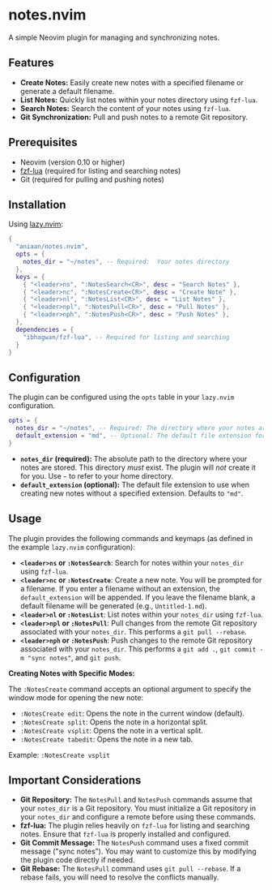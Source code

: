 # notes.nvim

A simple Neovim plugin for managing and synchronizing notes.

## Features

- **Create Notes:** Easily create new notes with a specified filename or generate a default filename.
- **List Notes:** Quickly list notes within your notes directory using `fzf-lua`.
- **Search Notes:** Search the content of your notes using `fzf-lua`.
- **Git Synchronization:** Pull and push notes to a remote Git repository.

## Prerequisites

- Neovim (version 0.10 or higher)
- [fzf-lua](https://github.com/ibhagwan/fzf-lua) (required for listing and searching notes)
- Git (required for pulling and pushing notes)

## Installation

Using [lazy.nvim](https://github.com/folke/lazy.nvim):

```lua
{
  "aniaan/notes.nvim",
  opts = {
    notes_dir = "~/notes", -- Required:  Your notes directory
  },
  keys = {
    { "<leader>ns", ":NotesSearch<CR>", desc = "Search Notes" },
    { "<leader>nc", ":NotesCreate<CR>", desc = "Create Note" },
    { "<leader>nl", ":NotesList<CR>", desc = "List Notes" },
    { "<leader>npl", ":NotesPull<CR>", desc = "Pull Notes" },
    { "<leader>nph", ":NotesPush<CR>", desc = "Push Notes" },
  },
  dependencies = {
    "ibhagwan/fzf-lua", -- Required for listing and searching
  }
}
```

## Configuration

The plugin can be configured using the `opts` table in your `lazy.nvim` configuration.

```lua
opts = {
  notes_dir = "~/notes", -- Required: The directory where your notes are stored.
  default_extension = "md", -- Optional: The default file extension for new notes (default: "md").
}
```

- **`notes_dir` (required):** The absolute path to the directory where your notes are stored. This directory _must_ exist. The plugin will _not_ create it for you. Use `~` to refer to your home directory.
- **`default_extension` (optional):** The default file extension to use when creating new notes without a specified extension. Defaults to `"md"`.

## Usage

The plugin provides the following commands and keymaps (as defined in the example `lazy.nvim` configuration):

- **`<leader>ns` or `:NotesSearch`**: Search for notes within your `notes_dir` using `fzf-lua`.
- **`<leader>nc` or `:NotesCreate`**: Create a new note. You will be prompted for a filename. If you enter a filename without an extension, the `default_extension` will be appended. If you leave the filename blank, a default filename will be generated (e.g., `Untitled-1.md`).
- **`<leader>nl` or `:NotesList`**: List notes within your `notes_dir` using `fzf-lua`.
- **`<leader>npl` or `:NotesPull`**: Pull changes from the remote Git repository associated with your `notes_dir`. This performs a `git pull --rebase`.
- **`<leader>nph` or `:NotesPush`**: Push changes to the remote Git repository associated with your `notes_dir`. This performs a `git add .`, `git commit -m "sync notes"`, and `git push`.

**Creating Notes with Specific Modes:**

The `:NotesCreate` command accepts an optional argument to specify the window mode for opening the new note:

- `:NotesCreate edit`: Opens the note in the current window (default).
- `:NotesCreate split`: Opens the note in a horizontal split.
- `:NotesCreate vsplit`: Opens the note in a vertical split.
- `:NotesCreate tabedit`: Opens the note in a new tab.

Example: `:NotesCreate vsplit`

## Important Considerations

- **Git Repository:** The `NotesPull` and `NotesPush` commands assume that your `notes_dir` is a Git repository. You must initialize a Git repository in your `notes_dir` and configure a remote before using these commands.
- **fzf-lua:** The plugin relies heavily on `fzf-lua` for listing and searching notes. Ensure that `fzf-lua` is properly installed and configured.
- **Git Commit Message:** The `NotesPush` command uses a fixed commit message ("sync notes"). You may want to customize this by modifying the plugin code directly if needed.
- **Git Rebase:** The `NotesPull` command uses `git pull --rebase`. If a rebase fails, you will need to resolve the conflicts manually.

